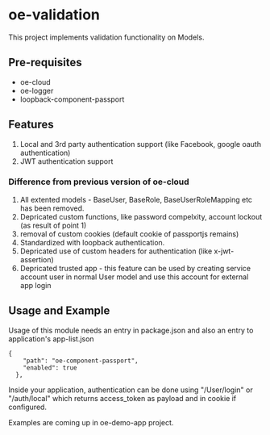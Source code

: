 # oe-validation

This project implements validation functionality on Models.

## Pre-requisites

* oe-cloud 
* oe-logger
* loopback-component-passport


## Features

1. Local and 3rd party authentication support (like Facebook, google oauth authentication)
2. JWT authentication support

### Difference from previous version of oe-cloud

1. All extented models - BaseUser, BaseRole, BaseUserRoleMapping etc has been removed. 
2. Depricated custom functions, like password compelxity, account lockout (as result of point 1)
3. removal of custom cookies (default cookie of passportjs remains)
4. Standardized with loopback authentication.
5. Depricated use of custom headers for authentication (like x-jwt-assertion)
6. Depricated trusted app - this feature can be used by creating service account user in normal User model and use this account for external app login


## Usage and Example

Usage of this module needs an entry in package.json and also an entry to application's app-list.json 
```
{
    "path": "oe-component-passport",
    "enabled": true
  },
```

Inside your application, authentication can be done using "/User/login" or "/auth/local" which returns access_token as payload and in cookie if configured.

Examples are coming up in oe-demo-app project.






